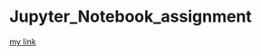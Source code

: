 # Jupyter_Notebook_assignment


[my link](https://eu-de.dataplatform.cloud.ibm.com/analytics/notebooks/v2/dad38029-d082-4276-9bb1-3e1509838f40/view?access_token=b5a19ef614ef790015605ac8c83d79d528dd656af810546d9db9541769831fb3)
